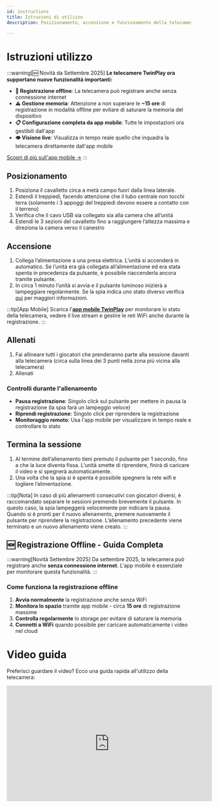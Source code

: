```yaml
---
id: instructions
title: Istruzioni di utilizzo
description: Posizionamento, accensione e funzionamento della telecamera.

---
```


# Istruzioni utilizzo

:::warning[🆕 Novità da Settembre 2025]
**Le telecamere TwinPlay ora supportano nuove funzionalità importanti:**

- **📱 Registrazione offline**: La telecamera può registrare anche senza connessione internet
- **⚠️ Gestione memoria**: Attenzione a non superare le **~15 ore** di registrazione in modalità offline per evitare di saturare la memoria del dispositivo
- **📋 Configurazione completa da app mobile**: Tutte le impostazioni ora gestibili dall'app
- **👁️ Visione live**: Visualizza in tempo reale quello che inquadra la telecamera direttamente dall'app mobile

[Scopri di più sull'app mobile →](./5_mobile_app.md)
:::

## Posizionamento

1. Posiziona il cavalletto circa a metà campo fuori dalla linea laterale.
2. Estendi il treppiedi, facendo attenzione che il tubo centrale non tocchi
terra (solamente i 3 appoggi del treppiedi devono essere a contatto con il
terreno)
3. Verifica che il cavo USB sia collegato sia alla camera che all’unità
4. Estendi le 3 sezioni del cavalletto fino a raggiungere l’altezza massima e
direziona la camera verso il canestro

## Accensione

1. Collega l’alimentazione a una presa elettrica. L’unità si accenderà in
automatico. Se l’unità era già collegata all’alimentazione ed era stata
spenta in precedenza da pulsante, è possibile riaccenderla ancora tramite
pulsante.
2. In circa 1 minuto l’unità si avvia e il pulsante luminoso inizierà a
lampeggiare regolarmente. Se la spia indica uno stato diverso verifica [qui](./2_beforestarting.md#stati) per maggiori informazioni.

:::tip[App Mobile]
Scarica l'[**app mobile TwinPlay**](./5_mobile_app.md) per monitorare lo stato della telecamera, vedere il live stream e gestire le reti WiFi anche durante la registrazione.
:::

## Allenati

1. Fai allineare tutti i giocatori che prenderanno parte alla sessione davanti alla telecamera (circa sulla linea dei 3 punti nella zona più vicina alla telecamera)
2. Allenati

### Controlli durante l'allenamento

- **Pausa registrazione**: Singolo click sul pulsante per mettere in pausa la registrazione (la spia farà un lampeggio veloce)
- **Riprendi registrazione**: Singolo click per riprendere la registrazione
- **Monitoraggio remoto**: Usa l'app mobile per visualizzare in tempo reale e controllare lo stato

## Termina la sessione

1. Al termine dell’allenamento tieni premuto il pulsante per 1 secondo, fino a che la
luce diventa fissa. L’unità smette di riprendere, finirà di caricare il video e
si spegnerà automaticamente.
2. Una volta che la spia si è spenta è possibile spegnere la rete wifi e togliere l’alimentazione.

:::tip[Nota]
In caso di più allenamenti consecutivi con giocatori diversi, è raccomandato separare le sessioni premendo brevemente il pulsante. In questo caso, la spia
lampeggerà velocemente per indicare la pausa. Quando si è pronti per il nuovo allenamento, premere nuovamente il pulsante per riprendere la registrazione.
L’allenamento precedente viene terminato e un nuovo allenamento viene creato.
:::

## 🆕 Registrazione Offline - Guida Completa

:::warning[Novità Settembre 2025]
Da settembre 2025, la telecamera può registrare anche **senza connessione internet**. L'app mobile è essenziale per monitorare questa funzionalità.
:::

### Come funziona la registrazione offline

1. **Avvia normalmente** la registrazione anche senza WiFi
2. **Monitora lo spazio** tramite app mobile - circa **15 ore** di registrazione massime
3. **Controlla regolarmente** lo storage per evitare di saturare la memoria
4. **Connetti a WiFi** quando possibile per caricare automaticamente i video nel cloud

# Video guida

Preferisci guardare il video? Ecco una guida rapida all'utilizzo della telecamera:
<iframe width="560" height="315" src="https://www.youtube.com/embed/09SuO-30Nlo?si=HTF-2DR2wsDSOSIS" title="YouTube video player" frameborder="0" allow="accelerometer; autoplay; clipboard-write; encrypted-media; gyroscope; picture-in-picture; web-share" referrerpolicy="strict-origin-when-cross-origin" allowfullscreen></iframe>
